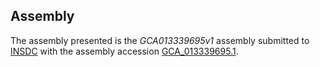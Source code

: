 Assembly
--------

The assembly presented is the
_GCA013339695v1_
assembly submitted to
[INSDC](https://www.insdc.org) with the assembly accession
[GCA\_013339695.1](https://www.ebi.ac.uk/ena/data/view/GCA_013339695.1).

